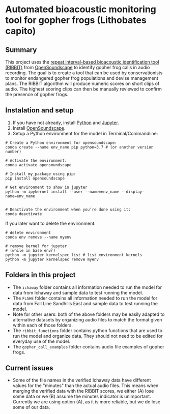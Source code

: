 # Automated bioacoustic monitoring tool for gopher frogs (Lithobates capito)

## Summary

This project uses the [repeat interval-based bioacoustic identification tool (RIBBIT)](https://conbio.onlinelibrary.wiley.com/doi/epdf/10.1111/cobi.13718) from [OpenSoundscape](http://opensoundscape.org/en/latest/) to identify gopher frog calls in audio recording. The goal is to create a tool that can be used by conservationists to monitor endangered gopher frog populations and devise management plans. The RIBBIT algorithm will produce numeric scores on short clips of audio. The highest scoring clips can then be manually reviewed to confirm the presence of gopher frogs.

## Instalation and setup 

1. If you have not already, install [Python](https://www.python.org/downloads/) and [Jupyter](https://jupyter.org/install). 
1. Install [OpenSoundscape](http://opensoundscape.org/en/latest/). 
1. Setup a Python environment for the model in Terminal/Commandline: 

```
# Create a Python environment for opensoundscape: 
conda create --name env_name pip python=3.7 # (or another version number)

# Activate the environment: 
conda activate opensoundscape

# Install my_package using pip: 
pip install opensoundscape

# Get environment to show in jupyter 
python -m ipykernel install --user --name=env_name --display-name=env_name


# Deactivate the environment when you’re done using it: 
conda deactivate

```

If you later want to delete the environment: 

```
# delete environment
conda env remove --name myenv

# remove kernel for jupyter
# (while in base envr)
python -m jupyter kernelspec list # list environment kernels 
python -m jupyter kernelspec remove myenv
```

## Folders in this project

- The `ichaway` folder contains all information needed to run the model for data from Ichaway and sample data to test running the model. 
- The `FLSHE` folder contains all information needed to run the model for data from Fall Line Sandhills East and sample data to test running the model. 
- Note for other users: both of the above folders may be easily adapted to alternative datasets by organizing audio files to match the format given within each of those folders. 
- The `ribbit_functions` folder contains python functions that are used to run the model and organize data. They should not need to be edited for everyday use of the model. 
- The `gopher_call_examples` folder contains audio file examples of gopher frogs. 


## Current issues

* Some of the file names in the verified Ichaway data have different values for the "minutes" than the actual audio files. This means when merging the verified data with the RIBBIT scores, we either (A) lose some data or we (B) assume the minutes indicator is unimportant. Currently we are using option (A), as it is more reliable, but we do lose some of our data. 


  
  